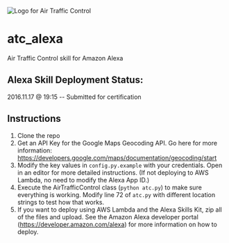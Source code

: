 ![Logo for Air Traffic Control](https://github.com/ckuzma/atc_alexa/blob/master/misc/atc_large.png)

# atc_alexa
Air Traffic Control skill for Amazon Alexa

## Alexa Skill Deployment Status:
2016.11.17 @ 19:15 -- Submitted for certification

## Instructions
1. Clone the repo
2. Get an API Key for the Google Maps Geocoding API. Go here for more information: https://developers.google.com/maps/documentation/geocoding/start
2. Modify the key values in `config.py.example` with your credentials. Open in an editor for more detailed instructions. (If not deploying to AWS Lambda, no need to modify the Alexa App ID.)
3. Execute the AirTrafficControl class (`python atc.py`) to make sure everything is working. Modify line 72 of `atc.py` with different location strings to test how that works.
4. If you want to deploy using AWS Lambda and the Alexa Skills Kit, zip all of the files and upload. See the Amazon Alexa developer portal (https://developer.amazon.com/alexa) for more information on how to deploy.
